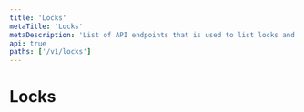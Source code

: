 ```yaml
---
title: 'Locks'
metaTitle: 'Locks'
metaDescription: 'List of API endpoints that is used to list locks and unlock a particular lock'
api: true
paths: ['/v1/locks']
---
```


# Locks
